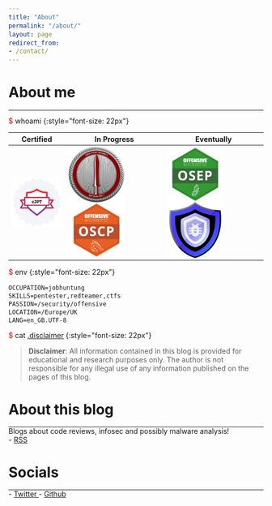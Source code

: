 ```yaml
---
title: "About"
permalink: "/about/"
layout: page
redirect_from:
- /contact/
---
```


# About me
<hr style="margin: -0.1em 0 !important;">

<span style="color: red">$</span> whoami
{:style="font-size: 22px"}

| Certified 	| In Progress 	| Eventually 	|
|-----------	|---------	|-------------	|
| <img src="/img/about/eJPT.png" width="110px" alt="eLearnSecurity Junior Penetration Tester" align="left"/>      	| <img src="/img/about/rto.png" width="110px" alt="Red Team Operator" align="left"/> <img src="/img/about/oscp.png" width="110px" alt="Offensive Security Certified Professional" align="left"/>        	| <img src="/img/about/osep.png" width="110px" alt="Offensive Security Experienced Penetration Tester" align="left"/> <img src="/img/about/c2dev.png" width="110px" alt="ZeroPointSecurity Certified C2 Development in C# Course" align="left"/>        	|

<span style="color: red">$</span> env
{:style="font-size: 22px"}

```
OCCUPATION=jobhuntung
SKILLS=pentester,redteamer,ctfs
PASSION=/security/offensive
LOCATION=/Europe/UK
LANG=en_GB.UTF-8
```

<span style="color: red">$</span> cat <span style="text-decoration:underline">.disclaimer</span>
{:style="font-size: 22px"}


> **Disclaimer**: All information contained in this blog is provided for educational and research  purposes only. The author is not responsible for any illegal use of any information published on the pages of this blog.


# About this blog
<hr style="margin: -0.1em 0 !important;">
Blogs about code reviews, infosec and possibly malware analysis!
<br>
- <a href="/feed.xml" target="_blank"><i class="fa fa-rss" aria-hidden="true"></i> RSS </a>

# Socials
<hr style="margin: -0.1em 0 !important;">
- <a href="https://twitter.com/shogunsec" target="_blank"><i class="fa fa-twitter" aria-hidden="true"></i> Twitter </a>
- <a href="https://github.com/shogunsec" target="_blank"><i class="fa fa-github" aria-hidden="true"></i> Github </a>
